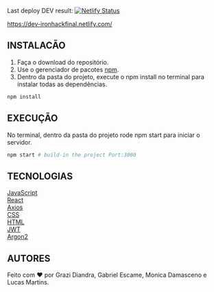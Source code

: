 Last deploy DEV result: [![Netlify Status](https://api.netlify.com/api/v1/badges/84e7bff8-c744-411b-83d7-7a86a40f41f7/deploy-status)](https://app.netlify.com/sites/dev-ironhackfinal/deploys)

https://dev-ironhackfinal.netlify.com/

## INSTALACÃO

1. Faça o download do repositório.
2. Use o gerenciador de pacotes [npm](https://www.npmjs.com/).
3. Dentro da pasta do projeto, execute o npm install no terminal para instalar todas as dependências.
```bash
npm install
```
## EXECUÇÃO

No terminal, dentro da pasta do projeto rode npm start para iniciar o servidor.

```bash
npm start # build-in the project Port:3000
```
## TECNOLOGIAS
[JavaScript](https://developer.mozilla.org/en-US/docs/Web/JavaScript)  
[React](https://reactjs.org/)  
[Axios](https://github.com/axios/axios)  
[CSS](https://developer.mozilla.org/en-US/docs/Web/CSS/Reference)  
[HTML](https://devdocs.io/html/)      
[JWT](https://jwt.io/)         
[Argon2](https://github.com/ranisalt/node-argon2#readme)

## AUTORES

Feito com :heart: por Grazi Diandra, Gabriel Escame, Monica Damasceno e Lucas Martins.
